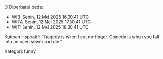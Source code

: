 ⏰ Diperbarui pada:
- WIB: Senin, 12 Mei 2025 16.30.41 UTC
- WITA: Senin, 12 Mei 2025 17.30.41 UTC
- WIT: Senin, 12 Mei 2025 18.30.41 UTC

Kutipan Inspiratif:
"Tragedy is when I cut my finger. Comedy is when you fall into an open sewer and die."


Kategori: funny

